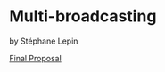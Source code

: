 # Multi-broadcasting

by Stéphane Lepin

[Final
Proposal](https://storage.googleapis.com/summerofcode-prod.appspot.com/gsoc/core_project/doc/5251303641972736_1491218973_Stephane_Lepin_-_GSoC_Project_Proposal_-_Mixxx.pdf?Expires=1494151010&GoogleAccessId=summerofcode-prod%40appspot.gserviceaccount.com&Signature=N475FgjpREUaaS3wcG27eV26Mp%2FuDjGPh2iGG39LEMhcTf1ztUm054nJT9ow%2BEQhqQ3PP9KtTRe9l8eu2SR2D49n3l0FdbgUqGVHmMgyR1PB7DHEje0qUQvmXY5bASuOim8Ulj7Fl%2B6nBLDG7zTQV4M1tqxELsHpKSanGRuX1BYXHs1fjFoOk4Xi%2FsdlCxvcNEkrylJhH7T8D0nwlB7QDherqs5PV9sCfOb2lFbZ%2FJtLP6%2Bod6R3%2FTUHP8YlyM9m66i64%2Bg%2FJwkIeieXcLEP5DKJ%2BYevOQum64Zk95vBKfAx0SE5KgBWLazxQqnBqLlNvpDqYBO8aebpqgjENTgcDA%3D%3D)

